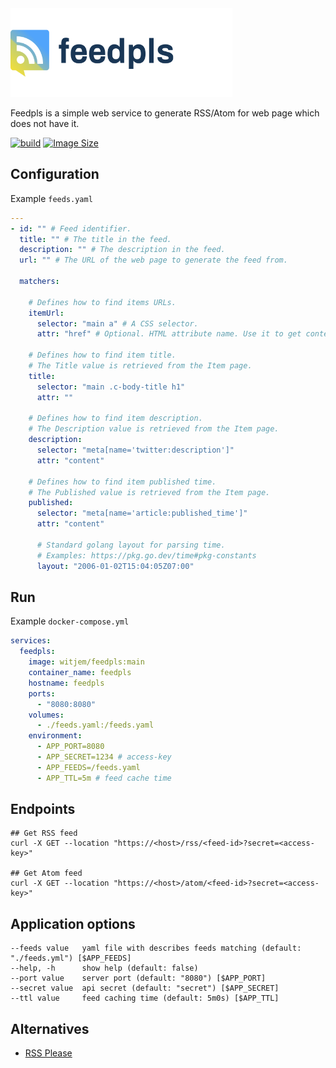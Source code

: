 <img class="logo" src="logo.svg" width="355px" height="142px" alt="FeedPLS"/>

Feedpls is a simple web service to generate RSS/Atom for web page which does not have it.

[![build](https://github.com/witjem/feedpls/actions/workflows/tests.yml/badge.svg)](https://github.com/witjem/feedpls/actions/workflows/tests.yml/badge.svg)
[![Image Size](https://img.shields.io/docker/image-size/witjem/feedpls/main)](https://hub.docker.com/r/witjem/feedpls)
## Configuration

Example `feeds.yaml`

```yaml
---
- id: "" # Feed identifier.
  title: "" # The title in the feed.
  description: "" # The description in the feed.
  url: "" # The URL of the web page to generate the feed from.
  
  matchers:
  
    # Defines how to find items URLs.
    itemUrl: 
      selector: "main a" # A CSS selector.
      attr: "href" # Optional. HTML attribute name. Use it to get content from attribute.

    # Defines how to find item title. 
    # The Title value is retrieved from the Item page.
    title:
      selector: "main .c-body-title h1"
      attr: ""

    # Defines how to find item description.
    # The Description value is retrieved from the Item page.
    description:
      selector: "meta[name='twitter:description']"
      attr: "content"

    # Defines how to find item published time.
    # The Published value is retrieved from the Item page.
    published:
      selector: "meta[name='article:published_time']"
      attr: "content"
      
      # Standard golang layout for parsing time. 
      # Examples: https://pkg.go.dev/time#pkg-constants
      layout: "2006-01-02T15:04:05Z07:00" 

```

## Run

Example `docker-compose.yml` 

```yml
services:
  feedpls:
    image: witjem/feedpls:main
    container_name: feedpls
    hostname: feedpls
    ports:
      - "8080:8080"
    volumes:
      - ./feeds.yaml:/feeds.yaml
    environment:
      - APP_PORT=8080
      - APP_SECRET=1234 # access-key
      - APP_FEEDS=/feeds.yaml
      - APP_TTL=5m # feed cache time
```

## Endpoints
```shell
## Get RSS feed
curl -X GET --location "https://<host>/rss/<feed-id>?secret=<access-key>"

## Get Atom feed
curl -X GET --location "https://<host>/atom/<feed-id>?secret=<access-key>"
```

## Application options
```
--feeds value   yaml file with describes feeds matching (default: "./feeds.yml") [$APP_FEEDS]
--help, -h      show help (default: false)
--port value    server port (default: "8080") [$APP_PORT]
--secret value  api secret (default: "secret") [$APP_SECRET]
--ttl value     feed caching time (default: 5m0s) [$APP_TTL]
```
## Alternatives
* [RSS Please](https://github.com/wezm/rsspls)
